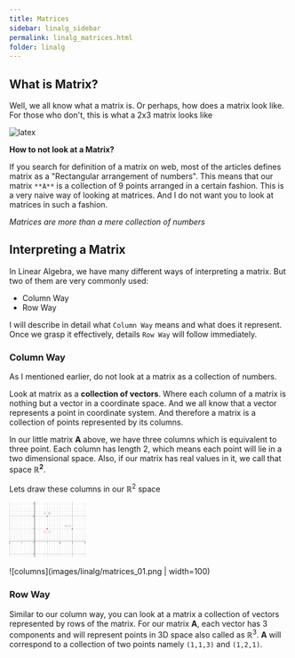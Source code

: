 ```yaml
---
title: Matrices
sidebar: linalg_sidebar
permalink: linalg_matrices.html
folder: linalg
---
```


## What is Matrix?
Well, we all know what a matrix is. Or perhaps, how does a matrix look like. For those who don't, this is what a 2x3 matrix looks like

<img src="https://latex.codecogs.com/svg.latex?\Large&space;\textbf{A} = \begin{bmatrix} 1 & 1 & 3 \\ 1 & 2 & 1 \end{bmatrix}" title="latex"/>

**How to not look at a Matrix?**

If you search for definition of a matrix on web, most of the articles defines matrix as a "Rectangular arrangement of numbers". 
This means that our matrix `**A**` is a collection of 9 points arranged in a certain fashion.
This is a very naive way of looking at matrices. And I do not want you to look at matrices in such a fashion. 

*Matrices are more than a mere collection of numbers*

  
## Interpreting a Matrix
In Linear Algebra, we have many different ways of interpreting a matrix. But two of them are very commonly used:
- Column Way
- Row Way

I will describe in detail what `Column Way` means and what does it represent. Once we grasp it effectively, details `Row Way` will follow immediately.

### Column Way
As I mentioned earlier, do not look at a matrix as a collection of numbers. 

Look at matrix as a **collection of vectors**.
Where each column of a matrix is nothing but a vector in a coordinate space. 
And we all know that a vector represents a point in coordinate system.
And therefore a matrix is a collection of points represented by its columns. 

In our little matrix **A** above, we have three columns which is equivalent to three point.
Each column has length 2, which means each point will lie in a two dimensional space.
Also, if our matrix has real values in it, we call that space **ℝ<sup>2</sup>**.

Lets draw these columns in our ℝ<sup>2</sup> space

<img src="images/linalg/matrices_01.png" title="columns" height="100"/>


![columns](images/linalg/matrices_01.png | width=100)

### Row Way
Similar to our column way, you can look at a matrix a collection of vectors represented by rows of the matrix.
For our matrix **A**, each vector has 3 components and will represent points in 3D space also called as ℝ<sup>3</sup>.
**A** will correspond to a collection of two points namely `(1,1,3)` and `(1,2,1)`.


